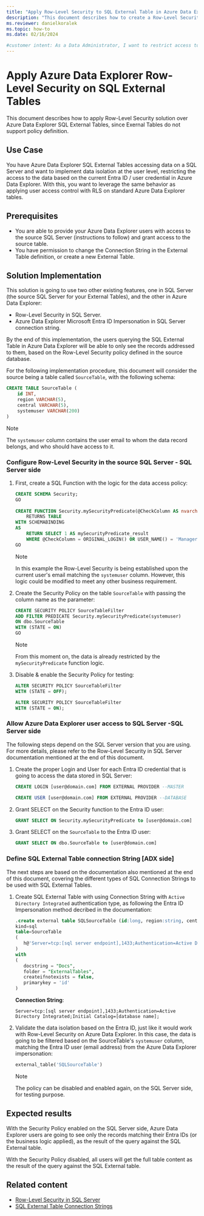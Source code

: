 ```yaml
---
title: "Apply Row-Level Security to SQL External Table in Azure Data Explorer"
description: "This document describes how to create a Row-Level Security solution with Azure Data Explorer SQL External Tables."
ms.reviewer: danielkoralek
ms.topic: how-to 
ms.date: 02/16/2024

#customer intent: As a Data Administrator, I want to restrict access to the data on SQL External Tables so that each user can see only their data.
---
```

# Apply Azure Data Explorer Row-Level Security on SQL External Tables

This document describes how to apply Row-Level Security solution over Azure Data Explorer SQL External Tables, since Exernal Tables do not support policy definition.

## Use Case

You have Azure Data Explorer SQL External Tables accessing data on a SQL Server and want to implement data isolation at the user level, restricting the access to the data based on the current Entra ID / user credential in Azure Data Explorer. With this, you want to leverage the same behavior as applying user access control with RLS on standard Azure Data Explorer tables.

## Prerequisites

* You are able to provide your Azure Data Explorer users with access to the source SQL Server (instructions to follow) and grant access to the source table.
* You have permission to change the Connection String in the External Table definition, or create a new External Table.

## Solution Implementation

This solution is going to use two other existing features, one in SQL Server (the source SQL Server for your External Tables), and the other in Azure Data Explorer:

* Row-Level Security in SQL Server.
* Azure Data Explorer Microsoft Entra ID Impersonation in SQL Server connection string.

By the end of this implementation, the users querying the SQL External Table in Azure Data Explorer will be able to only see the records addressed to them, based on the Row-Level Security policy defined in the source database.

For the following implementation procedure, this document will consider the source being a table called `SourceTable`, with the following schema:

``` sql
CREATE TABLE SourceTable (
    id INT,
    region VARCHAR(5),
    central VARCHAR(5),
    systemuser VARCHAR(200)
)
```

> [!NOTE]
> The `systemuser` column contains the user email to whom the data record belongs, and who should have access to it.

### Configure Row-Level Security in the source SQL Server - SQL Server side

1. First, create a SQL Function with the logic for the data access policy: 

    ``` sql
    CREATE SCHEMA Security;
    GO
     
    CREATE FUNCTION Security.mySecurityPredicate(@CheckColumn AS nvarchar(100))
        RETURNS TABLE
    WITH SCHEMABINDING
    AS
        RETURN SELECT 1 AS mySecurityPredicate_result
        WHERE @CheckColumn = ORIGINAL_LOGIN() OR USER_NAME() = 'Manager';
    GO
    ```

    > [!NOTE]
    > In this example the Row-Level Security is being established upon the current user's email matching the `systemuser` column. However, this logic could be modified to meet any other business requirement.

1. Create the Security Policy on the table `SourceTable` with passing the column name as the parameter:

    ``` sql
    CREATE SECURITY POLICY SourceTableFilter
    ADD FILTER PREDICATE Security.mySecurityPredicate(systemuser)
    ON dbo.SourceTable
    WITH (STATE = ON)
    GO
    ```

    > [!NOTE]
    > From this moment on, the data is already restricted by the `mySecurityPredicate` function logic.

1. Disable & enable the Security Policy for testing:

    ``` sql
    ALTER SECURITY POLICY SourceTableFilter
    WITH (STATE = OFF);
    ```

    ``` sql
    ALTER SECURITY POLICY SourceTableFilter
    WITH (STATE = ON);
    ```

### Allow Azure Data Explorer user access to SQL Server -SQL Server side

The following steps depend on the SQL Server version that you are using. For more details, please refer to the Row-Level Security in SQL Server documentation mentioned at the end of this document.

1. Create the proper Login and User for each Entra ID credential that is going to access the data stored in SQL Server:

    ``` sql
    CREATE LOGIN [user@domain.com] FROM EXTERNAL PROVIDER --MASTER
    
    CREATE USER [user@domain.com] FROM EXTERNAL PROVIDER --DATABASE
    ```
    
1. Grant SELECT on the Security function to the Entra ID user:

    ``` sql
    GRANT SELECT ON Security.mySecurityPredicate to [user@domain.com]
    ```
    
1. Grant SELECT on the `SourceTable` to the Entra ID user:

    ``` sql
    GRANT SELECT ON dbo.SourceTable to [user@domain.com]
    ```
    
### Define SQL External Table connection String [ADX side]

The next steps are based on the documentation also mentioned at the end of this document, covering the different types of SQL Connection Strings to be used with SQL External Tables.

1. Create SQL External Table with using Connection String with `Active Directory Integrated` authentication type, as following the Entra ID Impersonation method decribed in the documentation:

    ``` sql
    .create external table SQLSourceTable (id:long, region:string, central:string, systemser:string) 
    kind=sql
    table=SourceTable
    ( 
       h@'Server=tcp:[sql server endpoint],1433;Authentication=Active Directory Integrated;Initial Catalog=[database name];'
    )
    with 
    (
       docstring = "Docs",
       folder = "ExternalTables", 
       createifnotexists = false,
       primarykey = 'id'
    )
    ```
    
    **Connection String**:

    ```
    Server=tcp:[sql server endpoint],1433;Authentication=Active Directory Integrated;Initial Catalog=[database name];
    ```
    
1. Validate the data isolation based on the Entra ID, just like it would work with Row-Level Security on Azure Data Explorer. In this case, the data is going to be filtered based on the SourceTable's `systemuser` column, matching the Entra ID user (email address) from the Azure Data Explorer impersonation:

    ``` sql
    external_table('SQLSourceTable')
    ```
    
    > [!NOTE]
    > The policy can be disabled and enabled again, on the SQL Server side, for testing purpose.

## Expected results

With the Security Policy enabled on the SQL Server side, Azure Data Explorer users are going to see only the records matching their Entra IDs (or the business logic applied), as the result of the query against the SQL External table.

With the Security Policy disabled, all users will get the full table content as the result of the query against the SQL External table.

## Related content

* [Row-Level Security in SQL Server](/sql/relational-databases/security/row-level-security)
* [SQL External Table Connection Strings](kusto/api/connection-strings/sql-connection-strings.md)

